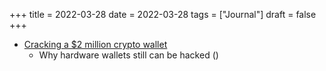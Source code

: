 +++
title = 2022-03-28
date = 2022-03-28
tags = ["Journal"]
draft = false
+++

-   [Cracking a $2 million crypto wallet](https://www.theverge.com/2022/1/24/22898712/crypto-hardware-wallet-hacking-lost-bitcoin-ethereum-nft)
    -   Why hardware wallets still can be hacked ()
